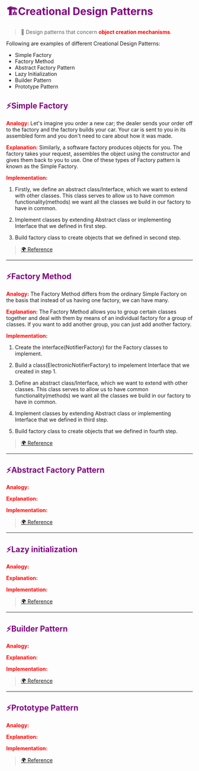 <style>
  h1, h2, h3 {
    color: purple;
  }

  strong {
    color: red;
}
</style>
# 🏗Creational Design Patterns

> 💠 Design patterns that concern **object creation mechanisms**.

Following are examples of different Creational Design Patterns:
- Simple Factory
- Factory Method
- Abstract Factory Pattern
- Lazy Initialization
- Builder Pattern
- Prototype Pattern

## ⚡️Simple Factory

**Analogy:**
Let's imagine you order a new car; the dealer sends your order off to the factory and the factory builds your car. Your car is sent to you in its assembled form and you don't need to care about how it was made.

**Explanation:**
Similarly, a software factory produces objects for you. The factory takes your request, assembles the object using the constructor and gives them back to you to use. One of these types of Factory pattern is known as the Simple Factory.

**Implementation:**
1. Firstly, we define an abstract class/Interface, which we want to extend with other classes. This class serves to allow us to have common functionality(methods) we want all the classes we build in our factory to have in common.

2. Implement classes by extending Abstract class or implementing Interface that we defined in first step.

3. Build factory class to create objects that we defined in second step.

> [🌍 Reference](https://github.com/gopibabus/design-patterns/tree/master/creational/SimpleFactory)

---

## ⚡️Factory Method
**Analogy:**
The Factory Method differs from the ordinary Simple Factory on the basis that instead of us having one factory, we can have many.

**Explanation:**
The Factory Method allows you to group certain classes together and deal with them by means of an individual factory for a group of classes. If you want to add another group, you can just add another factory.

**Implementation:**
1. Create the interface(NotifierFactory) for the Factory classes to implement.

2. Build a class(ElectronicNotifierFactory) to impelement Interface that we created in step 1.

3. Define an abstract class/Interface, which we want to extend with other classes. This class serves to allow us to have common functionality(methods) we want all the classes we build in our factory to have in common.

4. Implement classes by extending Abstract class or implementing Interface that we defined in third step.

5. Build factory class to create objects that we defined in fourth step.

> [🌍 Reference](https://github.com/gopibabus/design-patterns/tree/master/creational/FactoryMethod)

---

## ⚡️Abstract Factory Pattern

**Analogy:**


**Explanation:**


**Implementation:**


> [🌍 Reference](https://github.com/gopibabus/design-patterns/tree/master/creational/Abstract)

---

## ⚡️Lazy initialization

**Analogy:**


**Explanation:**


**Implementation:**


> [🌍 Reference](https://github.com/gopibabus/design-patterns/tree/master/creational/LazyLoader)

---

## ⚡️Builder Pattern

**Analogy:**


**Explanation:**


**Implementation:**


> [🌍 Reference](https://github.com/gopibabus/design-patterns/tree/master/creational/LazyLoader)

---

## ⚡️Prototype Pattern

**Analogy:**


**Explanation:**


**Implementation:**


> [🌍 Reference](https://github.com/gopibabus/design-patterns/tree/master/creational/Prototype)

